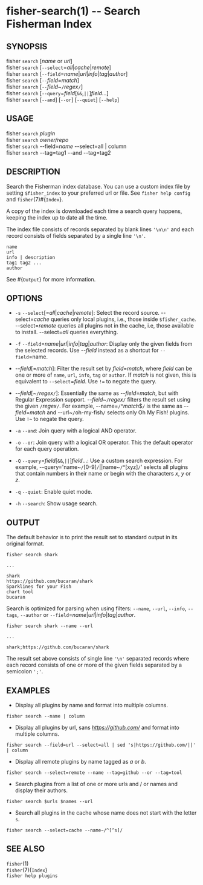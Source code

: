fisher-search(1) -- Search Fisherman Index
==========================================

## SYNOPSIS

fisher `search` [*name* or *url*]<br>
fisher `search` [`--select`=*all*|*cache*|*remote*]<br>
fisher `search` [`--field`=*name*|*url*|*info*|*tag*|*author*]<br>
fisher `search` [`--`*field*=*match*] <br>
fisher `search` [`--`*field*~`/`*regex*`/`] <br>
fisher `search` [`--query`=*field*[`&&`,`||`]*field*...]<br>
fisher `search` [`--and`] [`--or`] [`--quiet`] [`--help`]<br>

## USAGE

fisher `search` *plugin*<br>
fisher `search` *owner/repo*<br>
fisher `search` --field=*name* --select=all | column<br>
fisher `search` --tag=tag1 --and --tag=tag2

## DESCRIPTION

Search the Fisherman index database. You can use a custom index file by setting `$fisher_index` to your preferred url or file. See `fisher help config` and `fisher`(7)#{`Index`}.

A copy of the index is downloaded each time a search query happens, keeping the index up to date all the time.

The index file consists of records separated by blank lines `'\n\n'` and each record consists of fields separated by a single line `'\n'`.

```
name
url
info | description
tag1 tag2 ...
author
```

See #{`Output`} for more information.

## OPTIONS

* `-s` `--select`[=*all*|*cache*|*remote*]:
    Select the record source. --select=*cache* queries only local plugins, i.e., those inside `$fisher_cache`. --select=*remote* queries all plugins not in the cache, i.e, those available to install. --select=*all* queries everything.

* `-f` `--field`=*name*|*url*|*info*|*tag*|*author*:
    Display only the given fields from the selected records. Use --*field* instead as a shortcut for `--field`=name.

* --*field*[=*match*]:
    Filter the result set by *field*=*match*, where *field* can be one or more of `name`, `url`, `info`, `tag` or `author`. If *match* is not given, this is equivalent to `--select`=*field*. Use `!=` to negate the query.

* --*field*[~`/`*regex*`/`]:
    Essentially the same as --*field*=*match*, but with Regular Expression support. --*field*~`/`*regex*`/` filters the result set using the given `/`*regex*`/`. For example, --name=`/`^*match*$`/` is the same as --*field*=*match* and --url~`/`oh-my-fish`/` selects only Oh My Fish! plugins.  Use `!~` to negate the query.

* `-a` `--and`:
    Join query with a logical AND operator.

* `-o` `--or`:
    Join query with a logical OR operator. This the default operator for each query operation.

* `-Q` `--query`=*field*[`&&`,`||`]*field*...:
    Use a custom search expression. For example, --query='name~`/`[0-9]`/`||name~`/`^[xyz]`/`' selects all plugins that contain numbers in their name *or* begin with the characters *x*, *y* or *z*.

* `-q` `--quiet`:
    Enable quiet mode.

* `-h` `--search`:
    Show usage search.

## OUTPUT

The default behavior is to print the result set to standard output in its original format.

```
fisher search shark
```

`...`

```
shark
https://github.com/bucaran/shark
Sparklines for your Fish
chart tool
bucaran
```

Search is optimized for parsing when using filters: `--name`, `--url`, `--info`, `--tags`, `--author` or `--field`=*name*|*url*|*info*|*tag*|*author*.

```
fisher search shark --name --url
```

`...`

```
shark;https://github.com/bucaran/shark
```

The result set above consists of single line `'\n'` separated records where each record consists of one or more of the given fields separated by a semicolon `';'`.

## EXAMPLES

* Display all plugins by name and format into multiple columns.

```
fisher search --name | column
```

* Display all plugins by url, sans *https://github.com/* and format into multiple columns.

```
fisher search --field=url --select=all | sed 's|https://github.com/||' | column
```

* Display all remote plugins by name tagged as *a* or *b*.

```
fisher search --select=remote --name --tag=github --or --tag=tool
```

* Search plugins from a list of one or more urls and / or names and display their authors.

```
fisher search $urls $names --url
```

* Search all plugins in the cache whose name does not start with the letter `s`.

```
fisher search --select=cache --name~/^[^s]/
```

## SEE ALSO

`fisher`(1)<br>
`fisher`(7){`Index`}<br>
`fisher help plugins`<br>
